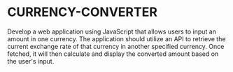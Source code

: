 # CURRENCY-CONVERTER
Develop a web application using JavaScript that allows users to input an amount in one currency. The application should utilize an API to retrieve the current exchange rate of that currency in another specified currency. Once fetched, it will then calculate and display the converted amount based on the user's input.
